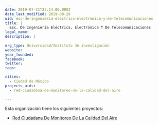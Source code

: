 ```yaml
---
date: 2019-07-21T23:14:06.000Z
date_last_modified: 2019-08-28
uid: esc-de-ingenieria-electrica-electronica-y-de-telecomunicaciones
title: |
  Esc. De Ingeniería Eléctrica, Electrónica Y De Telecomunicaciones
legal_name: 
description: |
  
org_type: Universidad/Instituto de investigación
website: 
year_founded: 
facebook: 
twitter: 
tags:

cities: 
  - Ciudad de México
projects_uids:
  - red-ciudadana-de-monitoreo-de-la-calidad-del-aire

---
```


Esta organización tiene los siguientes proyectos:

- [Red Ciudadana De Monitoreo De La Calidad Del Aire](/proyectos/red-ciudadana-de-monitoreo-de-la-calidad-del-aire)
